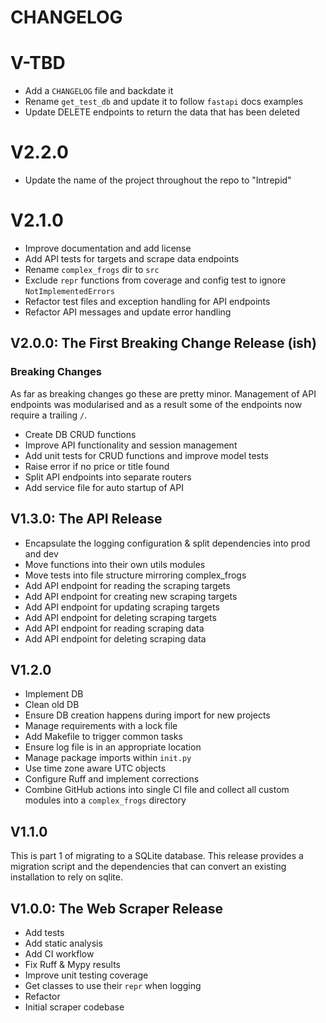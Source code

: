 # CHANGELOG

# V-TBD
- Add a `CHANGELOG` file and backdate it
- Rename `get_test_db` and update it to follow `fastapi` docs examples
- Update DELETE endpoints to return the data that has been deleted

# V2.2.0
- Update the name of the project throughout the repo to "Intrepid"

# V2.1.0
- Improve documentation and add license
- Add API tests for targets and scrape data endpoints
- Rename `complex_frogs` dir to `src`
- Exclude `repr` functions from coverage and config test to ignore `NotImplementedErrors`
- Refactor test files and exception handling for API endpoints
- Refactor API messages and update error handling

## V2.0.0: The First Breaking Change Release (ish)
### Breaking Changes
As far as breaking changes go these are pretty minor. Management of API endpoints was modularised and as a result some of the endpoints now require a trailing `/`.

- Create DB CRUD functions
- Improve API functionality and session management
- Add unit tests for CRUD functions and improve model tests
- Raise error if no price or title found
- Split API endpoints into separate routers
- Add service file for auto startup of API

## V1.3.0: The API Release
- Encapsulate the logging configuration & split dependencies into prod and dev
- Move functions into their own utils modules
- Move tests into file structure mirroring complex_frogs
- Add API endpoint for reading the scraping targets
- Add API endpoint for creating new scraping targets
- Add API endpoint for updating scraping targets
- Add API endpoint for deleting scraping targets
- Add API endpoint for reading scraping data
- Add API endpoint for deleting scraping data

## V1.2.0
- Implement DB
- Clean old DB
- Ensure DB creation happens during import for new projects
- Manage requirements with a lock file
- Add Makefile to trigger common tasks
- Ensure log file is in an appropriate location
- Manage package imports within `init.py`
- Use time zone aware UTC objects
- Configure Ruff and implement corrections
- Combine GitHub actions into single CI file and collect all custom modules into a `complex_frogs` directory

## V1.1.0
This is part 1 of migrating to a SQLite database. This release provides a migration script and the dependencies that can convert an existing installation to rely on sqlite.

## V1.0.0: The Web Scraper Release
- Add tests
- Add static analysis
- Add CI workflow
- Fix Ruff & Mypy results
- Improve unit testing coverage
- Get classes to use their `repr` when logging
- Refactor
- Initial scraper codebase
